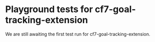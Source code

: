 # Playground tests for cf7-goal-tracking-extension
We are still awaiting the first test run for cf7-goal-tracking-extension.
